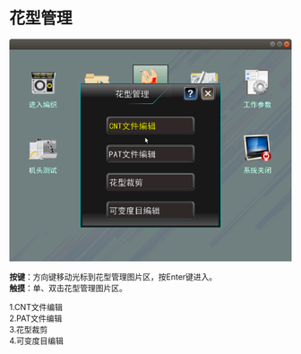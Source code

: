 # 花型管理

![](https://raw.githubusercontent.com/HQwangyun/HQ-image/master/%E8%8A%B1%E5%9E%8B%E7%AE%A1%E7%90%86.png)

**按键**：方向键移动光标到花型管理图片区，按Enter键进入。  
**触摸**：单、双击花型管理图片区。

1.CNT文件编辑  
2.PAT文件编辑  
3.花型裁剪  
4.可变度目编辑

